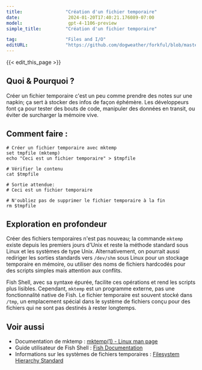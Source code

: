 ```yaml
---
title:                "Création d'un fichier temporaire"
date:                  2024-01-20T17:40:21.176089-07:00
model:                 gpt-4-1106-preview
simple_title:         "Création d'un fichier temporaire"

tag:                  "Files and I/O"
editURL:              "https://github.com/dogweather/forkful/blob/master/content/fr/fish-shell/creating-a-temporary-file.md"
---
```


{{< edit_this_page >}}

## Quoi & Pourquoi ?

Créer un fichier temporaire c'est un peu comme prendre des notes sur une napkin; ça sert à stocker des infos de façon éphémère. Les développeurs font ça pour tester des bouts de code, manipuler des données en transit, ou éviter de surcharger la mémoire vive.

## Comment faire :

```Fish Shell
# Créer un fichier temporaire avec mktemp
set tmpfile (mktemp)
echo "Ceci est un fichier temporaire" > $tmpfile

# Vérifier le contenu
cat $tmpfile

# Sortie attendue:
# Ceci est un fichier temporaire

# N'oubliez pas de supprimer le fichier temporaire à la fin
rm $tmpfile
```

## Exploration en profondeur

Créer des fichiers temporaires n'est pas nouveau; la commande `mktemp` existe depuis les premiers jours d'Unix et reste la méthode standard sous Linux et les systèmes de type Unix. Alternativement, on pourrait aussi rediriger les sorties standards vers `/dev/shm` sous Linux pour un stockage temporaire en mémoire, ou utiliser des noms de fichiers hardcodés pour des scripts simples mais attention aux conflits.

Fish Shell, avec sa syntaxe épurée, facilite ces opérations et rend les scripts plus lisibles. Cependant, `mktemp` est un programme externe, pas une fonctionnalité native de Fish. Le fichier temporaire est souvent stocké dans `/tmp`, un emplacement spécial dans le système de fichiers conçu pour des fichiers qui ne sont pas destinés à rester longtemps.

## Voir aussi

- Documentation de mktemp : [mktemp(1) - Linux man page](https://linux.die.net/man/1/mktemp)
- Guide utilisateur de Fish Shell : [Fish Documentation](https://fishshell.com/docs/current/index.html)
- Informations sur les systèmes de fichiers temporaires : [Filesystem Hierarchy Standard](https://refspecs.linuxfoundation.org/FHS_3.0/fhs/ch03s18.html)

